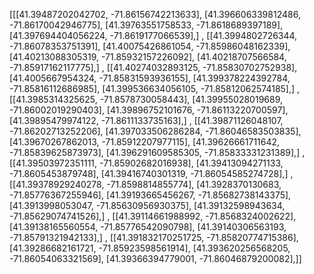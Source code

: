 [[[41.39487202042702, -71.86156742213633],
[41.396606339812486, -71.86170042946775],
[41.39763551758533, -71.8618689397189],
[41.397694404056224, -71.8619177066539],]
,
[[41.3994802726344, -71.86078353751391],
[41.40075426861054, -71.85986048162339],
[41.40213088305319, -71.85932157226092],
[41.40218707566584, -71.85917162117775],]
,
[[41.40274032893125, -71.85830702752938],
[41.4005667954324, -71.85831593936155],
[41.399378224392784, -71.85816112686985],
[41.399536634056105, -71.85812062574185],]
,
[[41.3985314325625, -71.8578730058443],
[41.39955028019689, -71.86002019290403],
[41.39896752101676, -71.86113220700597],
[41.39895479974122, -71.8611133735163],]
,
[[41.39871126048107, -71.86202713252206],
[41.397033506286284, -71.86046583503835],
[41.39670267862013, -71.85912207977115],
[41.39626661711642, -71.85839625873973],
[41.396291609585305, -71.85833331231389],]
,
[[41.39503972351111, -71.85902682016938],
[41.39413094271133, -71.8605453879748],
[41.39416740301319, -71.86054585274728],]
,
[[41.39378929240278, -71.8598814855774],
[41.3928370130683, -71.85776367255946],
[41.39193665456267, -71.85682738143375],
[41.3913998053047, -71.85630956930375],
[41.39132598943634, -71.85629074741526],]
,
[[41.39114661988992, -71.8568324002622],
[41.39138165560554, -71.85776542090798],
[41.39140306563193, -71.85791321942133],]
,
[[41.391832170251725, -71.85820774715386],
[41.39286682161721, -71.85923598561914],
[41.393620256568205, -71.86054063321569],
[41.39366394779001, -71.86046879200082],]]